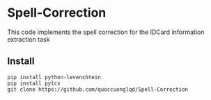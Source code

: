 # Spell-Correction

This code implements the spell correction for the IDCard information extraction task

## Install
```
pip install python-levenshtein
pip install pylcs
git clone https://github.com/quoccuonglqd/Spell-Correction
```

